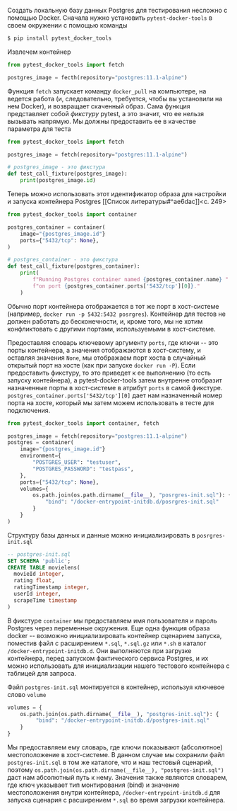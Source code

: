 Создать локальную базу данных Postgres для тестирования несложно с помощью Docker. Сначала нужно установить `pytest-docker-tools` в своем окружении с помощью команды 
```bash
$ pip install pytest_docker_tools
```

Извлечем контейнер
```python
from pytest_docker_tools import fetch

postgres_image = fecth(repository="postgres:11.1-alpine")
```

Функция `fetch` запускает команду `docker_pull` на компьютере, на ведется работа (и, следовательно, требуется, чтобы вы установили на нем Docker), и возвращает скаченный образ. Сама функция представляет собой _фикстуру_ pytest, а это значит, что ее нельзя вызывать напрямую. Мы должны предоставить ее в качестве параметра для теста
```python
from pytest_docker_tools import fetch

postgres_image = fetch(repository="postgres:11.1-alpine")

# postgres_image - это фикстура
def test_call_fixture(postgres_image):
    print(postgres_image.id)
```

Теперь можно использовать этот идентификатор образа для настройки и запуска контейнера Postgres [[Список литературы#^ae6dac]]<c. 249>
```python
from pytest_docker_tools import container

postgres_container = container(
	image="{postgres_image.id"}
    ports={"5432/tcp": None},
)

# postgres_container - это фикстура
def test_call_fixture(postgres_container):
    print(
        f"Running Postgres container named {postgres_container.name} "
        f"on port {postgres_container.ports['5432/tcp'][0]}."
    )
```

Обычно порт контейнера отображается в тот же порт в хост-системе (например, `docker run -p 5432:5432 posrgres`). Контейнер для тестов не должен работать до бесконечности, и, кроме того, мы не хотим конфликтовать с другими портами, используемыми в хост-системе.

Предоставляя словарь ключевому аргументу `ports`, где ключи -- это порты контейнера, а значения отображаются в хост-систему, и оставляя значения `None`, мы отображаем порт хоста в случайный открытый порт на хосте (как при запуске `docker run -P`). Если предоставить фикстуру, то это приведет к ее выполнению (то есть запуску контейнера), а pytest-docker-tools затем внутренне отобразит назначенные порты в хост-системе в атрибут `ports` в самой фикстуре. `postgres_container.ports['5432/tcp'][0]` дает нам назначенный номер порта на хосте, который мы затем можем использовать в тесте для подключения.
```python
from pytest_docker_tools import container, fetch

postgres_image = fetch(repository="postgres:11.1-alpine")
postgres = container(
	image="{postgres_image.id"}
    environment={
        "POSTGRES_USER": "testuser",
        "POSTGRES_PASSWORD": "testpass",
    },
    ports={"5432/tcp": None},
    volumes={
        os.path.join(os.path.dirname(__file__), "posrgres-init.sql"): {
            "bind": "/docker-entrypoint-initdb.d/posrgres-init.sql"
        }
    }
)
```

Структуру базы данных и данные можно инициализировать в `posrgres-init.sql`
```sql
-- postgres-init.sql
SET SCHEMA 'public';
CREATE TABLE movielens(
  movieId integer,
  rating float,
  ratingTimestamp integer,
  userId integer,
  scrapeTime timestamp
)
```

В фикстуре `container` мы предоставляем имя пользователя и пароль Postgres через переменные окружения. Еще одна функция образа docker -- возможно инициализировать контейнер сценарием запуска, поместив файл с расширением `*.sql`, `*.sql.gz` или `*.sh` в каталог `/docker-entrypoint-initdb.d`. Они выполняются при загрузке контейнера, перед запуском фактического сервиса Postgres, и их можно использовать для инициализации нашего тестового контейнера с таблицей для запроса.

Файл `postgres-init.sql` монтируется в контейнер, используя ключевое слово `volume`
```python
volumes = {
	os.path.join(os.path.dirname(__file__), "postgres-init.sql"): {
         "bind": "/docker-entrypoint-initdb.d/postgres-init.sql"
	}
}
```

Мы предоставляем ему словарь, где ключи показывают (абсолютное) местоположение в хост-системе. В данном случае мы сохранили файл `postgres-init.sql` в том же каталоге, что и наш тестовый сценарий, поэтому `os.path.join(os.path.dirname(__file__), "postgres-init.sql")` даст нам абсолютный путь к нему. Значения также являются словарем, где ключ указывает тип монтирования (bind) и значение местоположения внутри контейнера, `/docker-entrypoint-initdb.d` для запуска сценария с расширением `*.sql` во время загрузки контейнера.